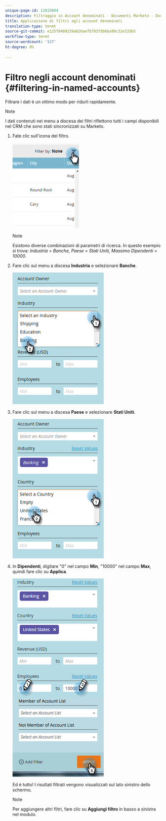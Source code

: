 ```yaml
---
unique-page-id: 12615804
description: Filtraggio in Account denominati - Documenti Marketo - Documentazione prodotto
title: Applicazione di filtri agli account denominati
translation-type: tm+mt
source-git-commit: e125f8469239a026aefb703fdb6ba99c32e33565
workflow-type: tm+mt
source-wordcount: '127'
ht-degree: 0%

---
```



# Filtro negli account denominati {#filtering-in-named-accounts}

Filtrare i dati è un ottimo modo per ridurli rapidamente.

>[!NOTE]
>
>I dati contenuti nei menu a discesa dei filtri riflettono tutti i campi disponibili nel CRM che sono stati sincronizzati su Marketo.

1. Fate clic sull&#39;icona del filtro.

   ![](assets/filter-one.png)

   >[!NOTE]
   >
   >Esistono diverse combinazioni di parametri di ricerca. In questo esempio si trova: _Industria = Banche, Paese = Stati Uniti, Massimo Dipendenti = 10000_.

1. Fare clic sul menu a discesa **Industria** e selezionare **Banche**.

   ![](assets/filter-2.png)

1. Fare clic sul menu a discesa **Paese** e selezionare **Stati Uniti**.

   ![](assets/filter-3.png)

1. In **Dipendenti**, digitare &quot;0&quot; nel campo **Min**, &quot;10000&quot; nel campo **Max**, quindi fare clic su **Applica**.

   ![](assets/four-2.png)

   Ed è tutto! I risultati filtrati vengono visualizzati sul lato sinistro dello schermo.

   >[!NOTE]
   >
   >Per aggiungere altri filtri, fare clic su **Aggiungi filtro** in basso a sinistra nel modulo.

